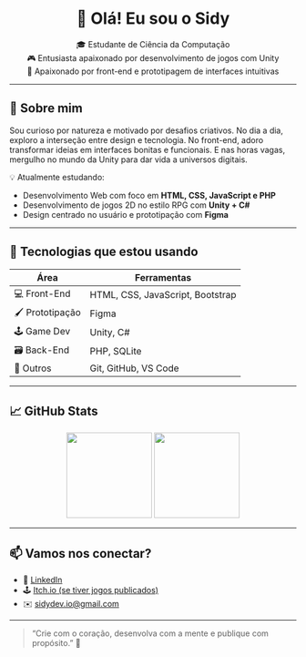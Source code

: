 <h1 align="center">👋 Olá! Eu sou o Sidy</h1>

<p align="center">
🎓 Estudante de Ciência da Computação <br>
🎮 Entusiasta apaixonado por desenvolvimento de jogos com Unity <br>
🎨 Apaixonado por front-end e prototipagem de interfaces intuitivas
</p>

---

## 🧠 Sobre mim

Sou curioso por natureza e motivado por desafios criativos. No dia a dia, exploro a interseção entre design e tecnologia. No front-end, adoro transformar ideias em interfaces bonitas e funcionais. E nas horas vagas, mergulho no mundo da Unity para dar vida a universos digitais.

💡 Atualmente estudando:
- Desenvolvimento Web com foco em **HTML, CSS, JavaScript e PHP**
- Desenvolvimento de jogos 2D no estilo RPG com **Unity + C#**
- Design centrado no usuário e prototipação com **Figma**

---

## 🚀 Tecnologias que estou usando

| Área             | Ferramentas                      |
|------------------|----------------------------------|
| 💻 Front-End    | HTML, CSS, JavaScript, Bootstrap |
| 🖌️ Prototipação | Figma                            |
| 🕹️ Game Dev     | Unity, C#                        |
| 🗃️ Back-End     | PHP, SQLite                      |
| 🎯 Outros       | Git, GitHub, VS Code             |

---

## 📈 GitHub Stats

<p align="center">
  <img height="150em" src="https://github-readme-stats.vercel.app/api?username=SidyDev-AI&show_icons=true&theme=tokyonight&count_private=true"/>
  <img height="150em" src="https://github-readme-stats.vercel.app/api/top-langs/?username=SidyDev-AI&layout=compact&theme=tokyonight"/>
</p>

---

## 📫 Vamos nos conectar?

- 💼 [LinkedIn](https://www.linkedin.com/in/seu-perfil)
- 🕹️ [Itch.io (se tiver jogos publicados)](https://seu-perfil.itch.io)
- ✉️ sidydev.io@gmail.com

---

> “Crie com o coração, desenvolva com a mente e publique com propósito.” 🚀
